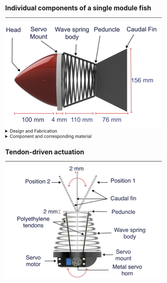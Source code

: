 ## Individual components of a single module fish

---

<img src="Images/side.PNG" alt="Parts" width="500"/>

<details>
    <summary>Design and Fabrication</summary>
    
    A modular approach provides the flexibility of performing eclectic locomotion gaits by increasing the number of modules. <br>
    Example: 1 module -> oscillatory pattern; multi module (3 and above) -> undulatory pattern
</details>

<details>
<summary>Component and corresponding material</summary>
    <table>
        <tr>
            <th>Part</th>
            <th>Material</th>
        </tr>
        <tr>
            <td>Caudal fin</td>
            <td>TPU-95A</td>
        </tr>
        <tr>
            <td>Body</td>
            <td>TPU-95A</td>
        </tr>
        <tr>
            <td>Rigid head</td>
            <td>CPE</td>
        </tr>
        <tr>
            <td>Servo mount</td>
            <td>PETG</td>
        </tr>
    </table>
</details>






## Tendon-driven actuation 

---

<img src="Images/cable.PNG" alt="Actuation" width="500"/>


